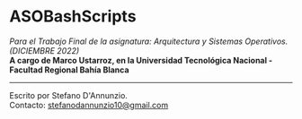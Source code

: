 # ASOBashScripts  
  
*Para el Trabajo Final de la asignatura: Arquitectura y Sistemas Operativos. (DICIEMBRE 2022)*  
**A cargo de Marco Ustarroz, en la Universidad Tecnológica Nacional - Facultad Regional Bahía Blanca**  

---
Escrito por Stefano D'Annunzio.  
Contacto: stefanodannunzio10@gmail.com
